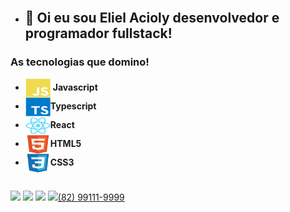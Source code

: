 <div style="display: inline_block"><br>

- ## 👋 Oi eu sou **Eliel Acioly** desenvolvedor e programador **fullstack!**

### As tecnologias que domino!<br>
 - <img align="center" alt="Js" height="30" width="40" src="https://raw.githubusercontent.com/devicons/devicon/master/icons/javascript/javascript-plain.svg"> **Javascript**<br>
 - <img align="center" alt="Ts" height="30" width="40" src="https://raw.githubusercontent.com/devicons/devicon/master/icons/typescript/typescript-plain.svg">**Typescript**<br>
 - <img align="center" alt="React" height="30" width="40" src="https://raw.githubusercontent.com/devicons/devicon/master/icons/react/react-original.svg">**React**<br>
 - <img align="center" alt="HTML" height="30" width="40" src="https://raw.githubusercontent.com/devicons/devicon/master/icons/html5/html5-original.svg">**HTML5**<br>
  - <img align="center" alt="CSS" height="30" width="40" src="https://raw.githubusercontent.com/devicons/devicon/master/icons/css3/css3-original.svg">**CSS3**
  
</div>

##

<div>
 <a href="https://www.instagram.com/liel.acioly/" target="_blank"><img src="https://img.shields.io/badge/-Instagram-%23E4405F?style=for-the-badge&logo=instagram&logoColor=white" target="_blank"></a>
<a href = "mailto:aciolyeliel90@gmail.com"><img src="https://img.shields.io/badge/-Gmail-%23333?style=for-the-badge&logo=gmail&logoColor=white" target="_blank"></a>
<a href="https://www.linkedin.com/in/eliel-acioly-ea/" target="_blank"><img src="https://img.shields.io/badge/-LinkedIn-%230077B5?style=for-the-badge&logo=linkedin&logoColor=white" target="_blank"></a>
<a href="https://www.linkedin.com/in/eliel-acioly-ea/" target="_blank"><img eight="30" width="40" src="https://cdn-icons-png.flaticon.com/512/21/21520.png" target="_blank">(82) 99111-9999</a>

</div>


<!---
eliel-acioly/eliel-acioly is a ✨ special ✨ repository because its `README.md` (this file) appears on your GitHub profile.
You can click the Preview link to take a look at your changes.
--->


